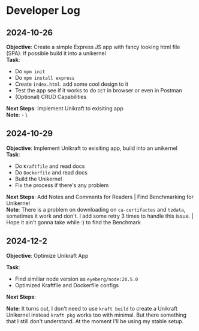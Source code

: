 # Developer Log

## 2024-10-26

**Objective**: Create a simple Express JS app with fancy looking html file (SPA). If possible build it into a unikernel \
**Task**:

-   Do `npm init`
-   Do `npm install express`
-   Create `index.html`. add some cool design to it
-   Test the app see if it works to do `GET` in browser or even in Postman
-   (Optional) CRUD Capabilities

**Next Steps**: Implement Unikraft to exisiting app \
**Note**: - \

## 2024-10-29

**Objective**: Implement Unikraft to exisiting app, build into an unikernel \
**Task**:

-   Do `Kraftfile` and read docs
-   Do `Dockerfile` and read docs
-   Build the Unikernel
-   Fix the process if there's any problem

**Next Steps**: Add Notes and Comments for Readers | Find Benchmarking for Unikernel \
**Note**: There is a problem on downloading on `ca-certifactes` and `tzdata`, sometimes it work and don't. I add some retry 3 times to handle this issue. | Hope it ain't gonna take while :) to find the Benchmark

## 2024-12-2

**Objective**: Optimize Unikraft App

**Task**:

-   Find similiar node version as `eyeberg/node:20.5.0`
-   Optimized Kraftfile and Dockerfile configs

**Next Steps**:

**Note**: It turns out, I don't need to use `kraft build` to create a Unikraft Unikernel instead `kraft pkg` works too with minimal. But there something that I still don't understand. At the moment I'll be using my stable setup.

